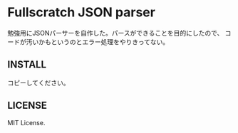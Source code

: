 # Fullscratch JSON parser

勉強用にJSONパーサーを自作した。パースができることを目的にしたので、
コードが汚いかもというのとエラー処理をやりきってない。

## INSTALL

コピーしてください。

## LICENSE

MIT License.


